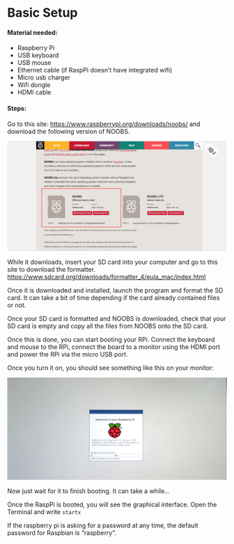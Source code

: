# Basic Setup

#### Material needed:

* Raspberry Pi
* USB keyboard
* USB mouse
* Ethernet cable (if RaspPi doesn’t have integrated wifi)
* Micro usb charger
* Wifi dongle
* HDMI cable


#### Steps:

Go to this site: https://www.raspberrypi.org/downloads/noobs/ and download the following version of NOOBS.

![NOOBS download](noobs.png)


While it downloads, insert your SD card into your computer and go to this site to download the formatter.
https://www.sdcard.org/downloads/formatter_4/eula_mac/index.html

Once it is downloaded and installed, launch the program and format the SD card. It can take a bit of time depending if the card already contained files or not.

Once your SD card is formatted and NOOBS is downloaded, check that your SD card is empty and copy all the files from NOOBS onto the SD card.

Once this is done, you can start booting your RPi.
Connect the keyboard and mouse to the RPi, connect the board to a monitor using the HDMI port and power the RPi via the micro USB port.

Once you turn it on, you should see something like this on your monitor:

![NOOBS boot](noobs-boot.png)

Now just wait for it to finish booting. It can take a while…

Once the RaspPi is booted, you will see the graphical interface.
Open the Terminal and write `startx`

If the raspberry pi is asking for a password at any time, the default password for Raspbian is “raspberry”.
